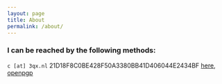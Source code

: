 ```yaml
---
layout: page
title: About
permalink: /about/
---
```


### I can be reached by the following methods:

`c [at] 3qx.nl` 21D18F8C0BE428F50A3380BB41D406044E2434BF [here](/assets/misc/hej_pgp.txt), [openpgp](https://keys.openpgp.org/vks/v1/by-fingerprint/21D18F8C0BE428F50A3380BB41D406044E2434BF)